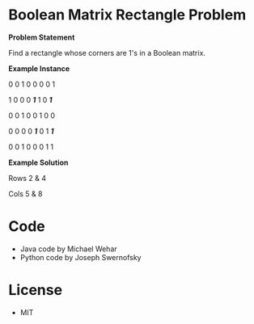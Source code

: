 # Boolean Matrix Rectangle Problem
**Problem Statement**

Find a rectangle whose corners are 1's in a Boolean matrix.

**Example Instance**

0	0	1	0	0	0	0	1

1	0	0	0	***1***	1	0 ***1***

0	0	1	0	0	1	0	0

0	0	0	0	***1***	0	1	***1***

0	0	1	0	0	0	1	1

**Example Solution**

Rows 2 & 4

Cols 5 & 8


# Code
- Java code by Michael Wehar
- Python code by Joseph Swernofsky

# License
- MIT
